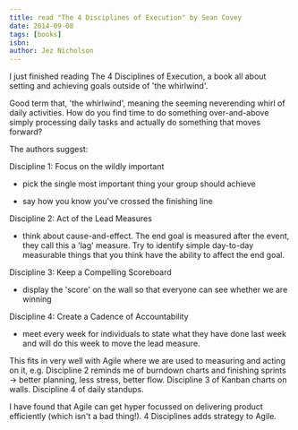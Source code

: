 ```yaml
---
title: read "The 4 Disciplines of Execution" by Sean Covey
date: 2014-09-08
tags: [books]
isbn: 
author: Jez Nicholson
---
```

I just finished reading The 4 Disciplines of Execution, a book all about setting and achieving goals outside of 'the whirlwind'.

Good term that, 'the whirlwind', meaning the seeming neverending whirl of daily activities. How do you find time to do something over-and-above simply processing daily tasks and actually do something that moves forward?

The authors suggest:

Discipline 1: Focus on the wildly important

- pick the single most important thing your group should achieve

- say how you know you've crossed the finishing line

Discipline 2: Act of the Lead Measures

- think about cause-and-effect. The end goal is measured after the event, they call this a 'lag' measure. Try to identify simple day-to-day measurable things that you think have the ability to affect the end goal.

Discipline 3: Keep a Compelling Scoreboard

- display the 'score' on the wall so that everyone can see whether we are winning

Discipline 4: Create a Cadence of Accountability

- meet every week for individuals to state what they have done last week and will do this week to move the lead measure.

This fits in very well with Agile where we are used to measuring and acting on it, e.g. Discipline 2 reminds me of burndown charts and finishing sprints -> better planning, less stress, better flow. Discipline 3 of Kanban charts on walls. Discipline 4 of daily standups.

I have found that Agile can get hyper focussed on delivering product efficiently (which isn't a bad thing!). 4 Disciplines adds strategy to Agile.